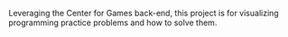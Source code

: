Leveraging the Center for Games back-end, this project is for visualizing programming practice problems and how to solve them.

